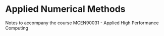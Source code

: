 # Applied Numerical Methods

Notes to accompany the course MCEN90031 - Applied High Performance Computing

